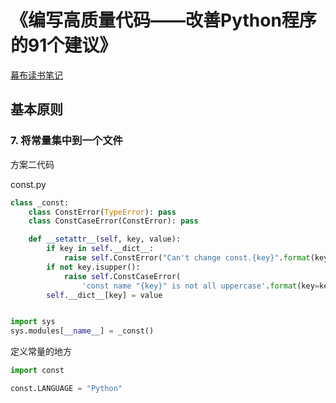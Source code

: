 # 《编写高质量代码——改善Python程序的91个建议》

[幕布读书笔记](https://share.mubu.com/doc/3XgcyfK0sf)

## 基本原则

### 7. 将常量集中到一个文件

方案二代码

const.py
```python
class _const:
    class ConstError(TypeError): pass
    class ConstCaseError(ConstError): pass

    def __setattr__(self, key, value):
        if key in self.__dict__:
            raise self.ConstError("Can't change const.{key}".format(key=key))
        if not key.isupper():
            raise self.ConstCaseError(
                'const name "{key}" is not all uppercase'.format(key=key))
        self.__dict__[key] = value


import sys
sys.modules[__name__] = _const()
```

定义常量的地方

```python
import const

const.LANGUAGE = "Python"
```

